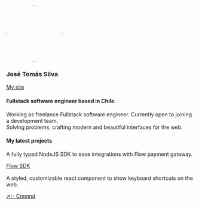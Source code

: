 
<img style='width:150px; height:150px; border-radius:50%' src='https://github.com/JoseTomasSilvaZ/JoseTomasSilvaZ/assets/58149194/b5561684-55ff-4492-a19a-2c393c7446f5'/>
  
### José Tomás Silva
[My site](https://www.josetomassilvaz.me)
#### Fullstack software engineer based in Chile.

<p style="margin-top:1rem;">
Working as freelance Fullstack software engineer. Currently open to joining a development team. <br/>
Solving problems, crafting modern and beautiful interfaces for the web.
</p>

#### My latest projects

<p style="margin-top:1rem;">
  A fully typed NodeJS SDK to ease integrations with Flow payment gateway.
</p>

[Flow SDK](https://www.npmjs.com/package/flow-sdk)

<p style="margin-top:1rem;">
  A styled, customizable react component to show keyboard shortcuts on the web.
</p>

[↗️✨ Cmmnd](https://www.npmjs.com/package/cmmnd)




